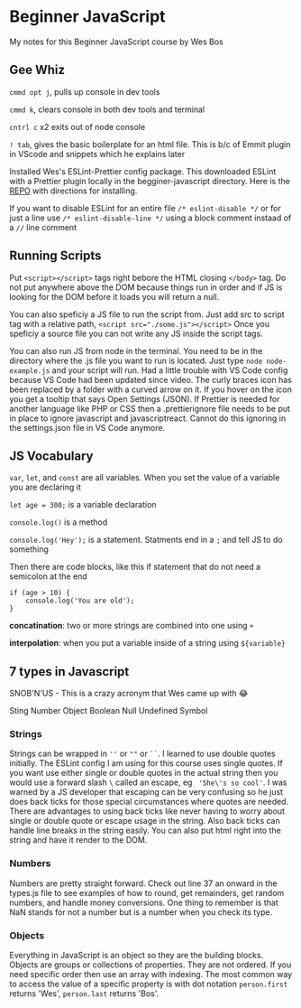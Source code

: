 # Beginner JavaScript

My notes for this Beginner JavaScript course by Wes Bos

## Gee Whiz

`cmmd opt j`, pulls up console in dev tools

`cmmd k`, clears console in both dev tools and terminal

`cntrl c` x2 exits out of node console

`! tab`, gives the basic boilerplate for an html file. This is b/c of Emmit plugin in VScode and snippets which he explains later

Installed Wes's ESLint-Prettier config package. This downloaded ESLint with a Prettier plugin locally in the begginer-javascript directory.
Here is the [REPO](https://github.com/wesbos/eslint-config-wesbos) with directions for installing.

If you want to disable ESLint for an entire file `/* eslint-disable */` or for just a line use `/* eslint-disable-line */` using a block comment instaad of a `//` line comment

## Running Scripts

Put `<script></script>` tags right bebore the HTML closing `</body>` tag. Do not put anywhere above the DOM because things run in order and if JS is looking for the DOM before it loads you will return a null.

You can also speficiy a JS file to run the script from. Just add src to script tag with a relative path, `<script src="./some.js"></script>` Once you speficiy a source file you can not write any JS inside the script tags.

You can also run JS from node in the terminal. You need to be in the directory where the .js file you want to run is located. Just type `node node-example.js` and your script will run. Had a little trouble with VS Code config because VS Code had been updated since video. The curly braces icon has been replaced by a folder with a curved arrow on it. If you hover on the icon you get a tooltip that says Open Settings (JSON). If Prettier is needed for another language like PHP or CSS then a .prettierignore file needs to be put in place to ignore javascript and javascriptreact. Cannot do this ignoring in the settings.json file in VS Code anymore.

## JS Vocabulary

`var`, `let`, and `const` are all variables. When you set the value of a variable you are declaring it

`let age = 300;` is a variable declaration

`console.log()` is a method

`console.log('Hey');` is a statement. Statments end in a `;` and tell JS to do something

Then there are code blocks, like this if statement that do not need a semicolon at the end

```
if (age > 10) {
    console.log('You are old');
}
```

**concatination**: two or more strings are combined into one using `+`

**interpolation**: when you put a variable inside of a string using `${variable}`

## 7 types in Javascript

SNOB'N'US - This is a crazy acronym that Wes came up with 😂

Sting
Number
Object
Boolean
Null
Undefined
Symbol

### Strings

Strings can be wrapped in `''` or `""` or ` `` `. I learned to use double quotes initially. The ESLint config I am using for this course uses single quotes. If you want use either single or double quotes in the actual string then you would use a forward slash `\` called an escape, eg ` 'She\'s so cool'`. I was warned by a JS developer that escaping can be very confusing so he just does back ticks for those special circumstances where quotes are needed. There are advantages to using back ticks like never having to worry about single or double quote or escape usage in the string. Also back ticks can handle line breaks in the string easily. You can also put html right into the string and have it render to the DOM.

### Numbers

Numbers are pretty straight forward. Check out line 37 an onward in the types.js file to see examples of how to round, get remainders, get random numbers, and handle money conversions. One thing to remember is that NaN stands for not a number but is a number when you check its type.

### Objects

Everything in JavaScript is an object so they are the building blocks. Objects are groups or collections of properties. They are not ordered. If you need specific order then use an array with indexing. The most common way to access the value of a specific property is with dot notation `person.first` returns 'Wes', `person.last` returns 'Bos'.
